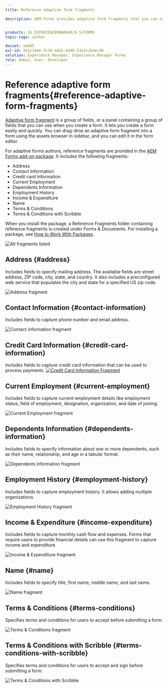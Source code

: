 ```yaml
---
title: Reference adaptive form fragments

description: AEM Forms provides adaptive form fragments that you can use as assets to create a form quickly. 


products: SG_EXPERIENCEMANAGER/6.5/FORMS
topic-tags: author

docset: aem65
exl-id: 933c164e-7c39-4d2e-834b-53a3c2b4ec90
solution: Experience Manager, Experience Manager Forms
role: Admin, User, Developer
---
```

# Reference adaptive form fragments{#reference-adaptive-form-fragments}

[Adaptive form fragment](../../forms/using/adaptive-form-fragments.md) is a group of fields, or a panel containing a group of fields that you can use when you create a form. It lets you create a form easily and quickly. You can drag-drop an adaptive form fragment into a form using the assets browser in sidebar, and you can edit it in the form editor.

For adaptive forms authors, reference fragments are provided in the [AEM Forms add-on package](https://experienceleague.adobe.com/docs/experience-manager-release-information/aem-release-updates/forms-updates/aem-forms-releases.html?lang=en). It includes the following fragments:

* Address
* Contact Information
* Credit card Information  
* Current Employment
* Dependents Information  
* Employment History
* Income & Expenditure
* Name  
* Terms & Conditions
* Terms & Conditions with Scribble

When you install the package, a Reference Fragments folder containing reference fragments is created under Forms & Documents. For installing a package, see [How to Work With Packages](/help/sites-administering/package-manager.md).

![All fragments listed](assets/ootb-frags.png)

## Address {#address}

Includes fields to specify mailing address. The available fields are street address, ZIP code, city, state, and country. It also includes a preconfigured web service that populates the city and state for a specified US zip code.

![Address fragment](assets/address.png)

<!--[Click to enlarge

](assets/address-1.png)-->

## Contact Information {#contact-information}

Includes fields to capture phone number and email address.

![Contact information fragment](assets/contact-info.png)

<!--[Click to enlarge

](assets/contact-info-1.png)-->

## Credit Card Information {#credit-card-information}

Includes fields to capture credit card information that can be used to process payments.
[ ![Credit Card Information Fragment](assets/cc-info.png)](assets/cc-info-1.png)

## Current Employment {#current-employment}

Includes fields to capture current employment details like employment status, field of employment, designation, organization, and date of joining. 

![Current Employment fragment](assets/current-emp.png)

<!--[Click to enlarge

](assets/current-emp-1.png)-->

## Dependents Information {#dependents-information}

Includes fields to specify information about one or more dependents, such as their name, relationship, and age in a tabular format.

![Dependents information fragment](assets/dependents-info.png)

<!--[Click to enlarge

](assets/dependents-info-1.png)-->

## Employment History {#employment-history}

Includes fields to capture employment history. It allows adding multiple organizations.

![Employment History fragment](assets/emp-history.png)

<!--[Click to enlarge

](assets/emp-history-1.png)-->

## Income & Expenditure {#income-expenditure}

Includes fields to capture monthly cash flow and expenses. Forms that require users to provide financial details can use this fragment to capture income and expenditure.

![Income & Expenditure fragment](assets/income.png)

<!--[Click to enlarge

](assets/income-1.png)-->

## Name {#name}

Includes fields to specify title, first name, middle name, and last name.

![Name fragment](assets/name.png)

<!--[Click to enlarge

](assets/name-1.png)-->

## Terms & Conditions {#terms-conditions}

Specifies terms and conditions for users to accept before submitting a form.

![Terms & Conditions fragment](assets/tnc.png)

<!--[Click to enlarge

](assets/tnc-1.png)-->

## Terms & Conditions with Scribble {#terms-conditions-with-scribble}

Specifies terms and conditions for users to accept and sign before submitting a form.

![Terms & Conditions with Scribble](assets/tnc-scribble.png)

<!--[Click to enlarge

](assets/tnc-scribble-1.png)-->

